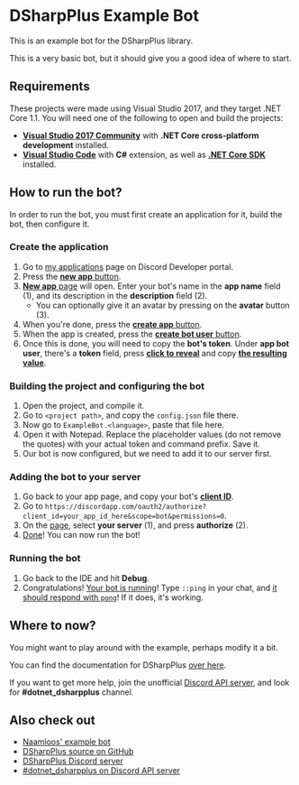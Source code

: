 # DSharpPlus Example Bot

This is an example bot for the DSharpPlus library.

This is a very basic bot, but it should give you a good idea of where to start.

## Requirements

These projects were made using Visual Studio 2017, and they target .NET Core 1.1. You will need one of the following to open and build the projects:

* [**Visual Studio 2017 Community**](https://www.visualstudio.com/thank-you-downloading-visual-studio/?sku=Community&rel=15) with **.NET Core cross-platform development** installed.
* [**Visual Studio Code**](https://code.visualstudio.com/download) with **C#** extension, as well as [**.NET Core SDK**](https://www.microsoft.com/net/download/core) installed.

## How to run the bot?

In order to run the bot, you must first create an application for it, build the bot, then configure it.

### Create the application

1. Go to [my applications](https://discordapp.com/developers/applications/me) page on Discord Developer portal.
2. Press the [**new app** button](http://i.imgur.com/IVsPyNw.png).
3. [**New app** page](http://i.imgur.com/3mrEG9x.png) will open. Enter your bot's name in the **app name** field (1), and its description in the **description** field (2).
   * You can optionally give it an avatar by pressing on the **avatar** button (3).
4. When you're done, press the [**create app** button](http://i.imgur.com/ur3HFng.png).
5. When the app is created, press the [**create bot user** button](http://i.imgur.com/b69CHy7.png).
6. Once this is done, you will need to copy the **bot's token**. Under **app bot user**, there's a **token** field, press [**click to reveal**](http://i.imgur.com/00b4Nt8.png) and copy [**the resulting value**](http://i.imgur.com/Lt2uhcN.png).

### Building the project and configuring the bot

1. Open the project, and compile it.
2. Go to `<project path>`, and copy the `config.json` file there.
3. Now go to `ExampleBot.<language>`, paste that file here.
4. Open it with Notepad. Replace the placeholder values (do not remove the quotes) with your actual token and command prefix. Save it.
5. Our bot is now configured, but we need to add it to our server first.

### Adding the bot to your server

1. Go back to your app page, and copy your bot's [**client ID**](http://i.imgur.com/NuAPpoY.png).
2. Go to `https://discordapp.com/oauth2/authorize?client_id=your_app_id_here&scope=bot&permissions=0`.
3. On the [page](http://i.imgur.com/QeH0o5S.png), select **your server** (1), and press **authorize** (2).
4. [Done](http://i.imgur.com/LF1gpm2.png)! You can now run the bot!

### Running the bot

1. Go back to the IDE and hit **Debug**.
2. Congratulations! [Your bot is running](http://i.imgur.com/VXpCt1P.png)! Type `::ping` in your chat, and [it should respond with `pong`](http://i.imgur.com/ymnecfp.png)! If it does, it's working.

## Where to now?

You might want to play around with the example, perhaps modify it a bit.

You can find the documentation for DSharpPlus [over here](http://dsharpplus.readthedocs.io/).

If you want to get more help, join the unofficial [Discord API server](https://discord.gg/discord-api), and look for **#dotnet_dsharpplus** channel.

## Also check out

* [Naamloos' example bot](https://github.com/NaamloosDT/DSharpPlus-example)
* [DSharpPlus source on GitHub](https://github.com/NaamloosDT/DSharpPlus)
* [DSharpPlus Discord server](https://discord.gg/0oZpaYcAjfvkDuE4)
* [#dotnet_dsharpplus on Discord API server](https://discord.gg/N4WeVd)
